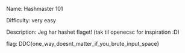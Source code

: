 Name:
Hashmaster 101

Difficulty:
very easy

Description:
Jeg har hashet flaget!
(tak til openecsc for inspiration :D)

flag:
DDC{one_way_doesnt_matter_if_you_brute_input_space}

